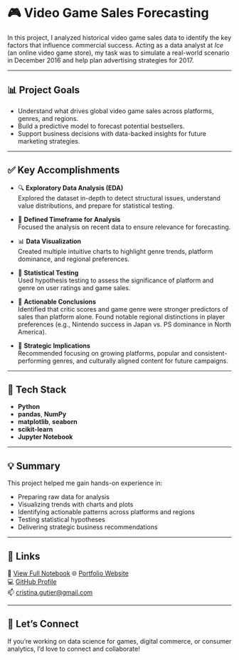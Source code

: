 # 🎮 Video Game Sales Forecasting

In this project, I analyzed historical video game sales data to identify the key factors that influence commercial success. Acting as a data analyst at *Ice* (an online video game store), my task was to simulate a real-world scenario in December 2016 and help plan advertising strategies for 2017.

---

## 📊 Project Goals

- Understand what drives global video game sales across platforms, genres, and regions.
- Build a predictive model to forecast potential bestsellers.
- Support business decisions with data-backed insights for future marketing strategies.

---

## ✅ Key Accomplishments

- 🔍 **Exploratory Data Analysis (EDA)**  
  Explored the dataset in-depth to detect structural issues, understand value distributions, and prepare for statistical testing.

- 📅 **Defined Timeframe for Analysis**  
  Focused the analysis on recent data to ensure relevance for forecasting.

- 📊 **Data Visualization**  
  Created multiple intuitive charts to highlight genre trends, platform dominance, and regional preferences.

- 🧪 **Statistical Testing**  
  Used hypothesis testing to assess the significance of platform and genre on user ratings and game sales.

- 📌 **Actionable Conclusions**  
  Identified that critic scores and game genre were stronger predictors of sales than platform alone. Found notable regional distinctions in player preferences (e.g., Nintendo success in Japan vs. PS dominance in North America).

- 🧠 **Strategic Implications**  
  Recommended focusing on growing platforms, popular and consistent-performing genres, and culturally aligned content for future campaigns.

---

## 🔧 Tech Stack

- **Python**
- **pandas**, **NumPy**
- **matplotlib**, **seaborn**
- **scikit-learn**
- **Jupyter Notebook**

---

## 💡 Summary

This project helped me gain hands-on experience in:
- Preparing raw data for analysis
- Visualizing trends with charts and plots
- Identifying actionable patterns across platforms and regions
- Testing statistical hypotheses
- Delivering strategic business recommendations

---

## 🔗 Links

📁 [View Full Notebook](https://github.com/AkiqkI/videogamesales/blob/main/videogamesales.ipynb)
🌐 [Portfolio Website](https://akiqki.github.io/my-portfolio/)  
💻 [GitHub Profile](https://github.com/AkiqkI)  
📫 cristina.gutier@gmail.com

---

## 🤝 Let’s Connect

If you’re working on data science for games, digital commerce, or consumer analytics, I’d love to connect and collaborate!
